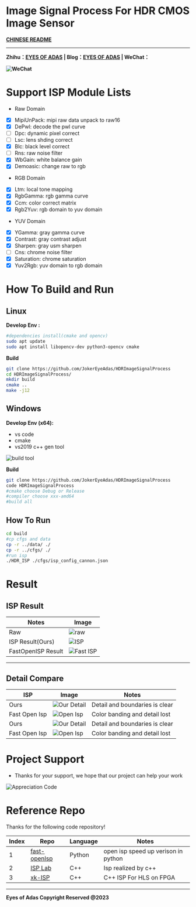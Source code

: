 # Image Signal Process For HDR CMOS Image Sensor

**[CHINESE README](docs/readme_ch.md)**

-----

**Zhihu：[EYES OF ADAS](https://www.zhihu.com/people/fen-shi-qing-nian-29) | Blog：[EYES OF ADAS](https://jokereyeadas.github.io/) | WeChat：**

**![WeChat](docs/wechat.png)**


# Support ISP Module Lists

- Raw Domain
- [x] MipiUnPack: mipi raw data unpack to raw16
- [x] DePwl: decode the pwl curve
- [ ] Dpc: dynamic pixel correct
- [ ] Lsc: lens shding correct
- [x] Blc: black level correct
- [ ] Rns: raw noise filter
- [x] WbGain: white balance gain
- [x] Demoasic: change raw to rgb
- RGB Domain
- [x] Ltm: local tone mapping
- [x] RgbGamma: rgb gamma curve
- [x] Ccm: color correct matrix
- [x] Rgb2Yuv: rgb domain to yuv domain
- YUV Domain
- [x] YGamma: gray gamma curve
- [x] Contrast: gray contrast adjust
- [x] Sharpen: gray usm sharpen
- [ ] Cns: chrome noise filter
- [x] Saturation: chrome saturation
- [x] Yuv2Rgb: yuv domain to rgb domain

# How To Build and Run

## Linux
**Develop Env :** 
```bash
#dependencies install(cmake and opencv)
sudo apt update
sudo apt install libopencv-dev python3-opencv cmake
```

**Build**

```bash
git clone https://github.com/JokerEyeAdas/HDRImageSignalProcess
cd HDRImageSignalProcess/
mkdir build
cmake ..
make -j12
```
## Windows

**Develop Env (x64):** 
- vs code
- cmake
- vs2019 c++ gen tool

![build tool](docs/compile.png) 

**Build**

```bash
git clone https://github.com/JokerEyeAdas/HDRImageSignalProcess
code HDRImageSignalProcess
#cmake choose Debug or Release
#compiler choose xxx-amd64
#build all
```
## How To Run

```bash
cd build
#cp cfgs and data
cp -r ../data/ ./
cp -r ../cfgs/ ./
#run isp
./HDR_ISP ./cfgs/isp_config_cannon.json
```

# Result

## ISP Result

|Notes|Image|
|-------|-------|
|Raw|![raw](/docs/ISP/connan_raw14.png)|
|ISP Result(Ours)|![ISP](docs/ISP/isp_result.png)|
|FastOpenISP Result|![Fast ISP](docs/ISP/color_checker.png)|

------

## Detail Compare

|ISP|Image|Notes|
|-------|-------|-------|
|Ours|![Our Detail](docs/ISP/our_detail.png)|Detail and boundaries is clear|
|Fast Open Isp|![Open Isp](docs/ISP/fast_detail.png)|Color banding and detail lost|
|Ours|![Our Detail](docs/ISP/our_sharpen.png)|Detail and boundaries is clear|
|Fast Open Isp|![Open Isp](docs/ISP/others_sharpen.png)|Color banding and detail lost|
# Project Support

- Thanks for your support, we hope that our project can help your work

![Appreciation Code](docs/AppreciationCode.png)

# Reference Repo

Thanks for the following code repository!

|Index|Repo|Language|Notes|
|-----|-----|------|-----|
|1|[fast-openIsp](https://github.com/QiuJueqin/fast-openISP)|Python|open isp speed up verison in python|
|2|[ISP Lab](https://github.com/yuqing-liu-dut/ISPLab)|C++|Isp realized by c++|
|3|[xk-ISP](https://github.com/openasic-org/xkISP)|C++|C++ ISP For HLS on FPGA|

-----

**Eyes of Adas Copyright Reserved @2023**